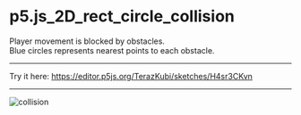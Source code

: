 # p5.js_2D_rect_circle_collision
Player movement is blocked by obstacles. </br>
Blue circles represents nearest points to each obstacle.
****
Try it here: https://editor.p5js.org/TerazKubi/sketches/H4sr3CKvn
****
![collision](https://user-images.githubusercontent.com/87535385/177331883-94c62569-38da-4e19-9805-5ef86176fcd9.PNG)
